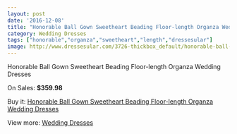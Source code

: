 ```yaml
---
layout: post
date: '2016-12-08'
title: "Honorable Ball Gown Sweetheart Beading Floor-length Organza Wedding Dresses"
category: Wedding Dresses
tags: ["honorable","organza","sweetheart","length","dressesular"]
image: http://www.dressesular.com/3726-thickbox_default/honorable-ball-gown-sweetheart-beading-floor-length-organza-wedding-dresses.jpg
---
```

Honorable Ball Gown Sweetheart Beading Floor-length Organza Wedding Dresses

On Sales: **$359.98**
<a href="https://www.dressesular.com/wedding-dresses/1429-honorable-ball-gown-sweetheart-beading-floor-length-organza-wedding-dresses.html"><amp-img layout="responsive" width="600" height="600" src="//www.dressesular.com/3726-thickbox_default/honorable-ball-gown-sweetheart-beading-floor-length-organza-wedding-dresses.jpg" alt="Honorable Ball Gown Sweetheart Beading Floor-length Organza Wedding Dresses 0" /></a>

Buy it: [Honorable Ball Gown Sweetheart Beading Floor-length Organza Wedding Dresses](https://www.dressesular.com/wedding-dresses/1429-honorable-ball-gown-sweetheart-beading-floor-length-organza-wedding-dresses.html "Honorable Ball Gown Sweetheart Beading Floor-length Organza Wedding Dresses")

View more: [Wedding Dresses](https://www.dressesular.com/3-wedding-dresses "Wedding Dresses")